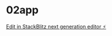 # 02app

[Edit in StackBlitz next generation editor ⚡️](https://stackblitz.com/~/github.com/mainnodedeveloper/02app)